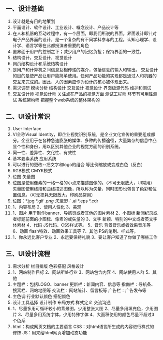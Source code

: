 
## 一、设计基础
1. 设计就是有目的地策划
2. 平面设计、软件设计、工业设计、概念设计、产品设计等
3. 在人和机器的互动过程中，有一个层面，即我们所说的界面。界面设计即针对电子产品界面的设计，是一个复杂的有不同学科参与的工程，认知心理学、设计学、语言学等在此都扮演者重要的角色
4. 置界面于用户的控制之下；减少用户的记忆负担；保持界面的一致性。
5. 结构设计，交互设计，视觉设计
6. 网页结构设计和系统结构设计
7. 是用户和计算机之间信息互相传递的媒介，包括信息的输入和输出。
交互设计的目的是使产品让用户能简单使用。任何产品功能的实现都是通过人和机器的交互来完成的。因此，人的因素应作为设计的核心被体现出来。
8. 需求调研
模块分析
结构设计
交互设计
视觉设计
界面级源代码
维护和测试
9. 交互设计师
视觉设计师 关注点在产品的视觉方面
测试工程师 环节有可用性测试
系统架构师 把握整个web系统的整体架构的
## 二、UI设计常识
1. User Interface
2. VI全称Visual Identity，即企业视觉识别系统，是企业文化宣传的重要组成部分。企业用于在各种急速膨胀的媒体、多种的传播途径，大量繁杂的信息中凸显个性和身份，用以区别其他企业的视觉方面的识别系统。
3. 同一性、差异性、文化性、有效性
4. 基本要素系统  应用系统
5. 可以进行的更改--把文字和logo的组合 等比例缩放或变成白色（反白）
6. RGB模式  CMYK模式
7. 位图     矢量图
8. 位图是使用像素的一格一格的小点来描述图像的。（不可无限放大，UI常用）
   矢量图使用线段和曲线描述图像，所以称为矢量，同时图形也包含了色彩和位置信息。（可无损耗无限放大，印刷品常用）
9. 位图：*.jpg *.gif *.png   矢量图：*.ai *.eps *.cdr
10. 1、内容布局 2、使用人性化 3、美观
11. 1、图片 用于制作banner、导航页或者其他的图片素材  2、小图标 新闻纪录或者标题前面的小图标、像素的或矢量的  3、文字 新颖、特别的中文或者英文字体素材  4、代码 JS代码、CSS样式等。  5、音乐 背景音乐或者效果音乐等  6、动画 flash特效、动画效果工具等   7、其他 PS的笔刷、样式等。
12. 1、你永远比客户专业   2、永远要保持礼貌   3、要让客户知道了你做了哪些工作
## 三、UI设计流程
1. 需求分析  栏目排版  色彩搭配  风格设计
2. 1、网站制作目标
   2、网站所处行业
   3、网站包含内容
   4、网站使用人群
   5、其他
3. 主题栏：包括LOGO、banner
   更新栏：新闻内容、信息等
   指南栏：导航条、搜索栏、网站地图等
   交流栏：网站统计、留言板等
   广告栏：广告发布等
4. 主色调 行业默认颜色 搭配颜色
5. 设计工具选择
  设计制作
  布局方式
  样式定义
  交流沟通
6. 1、尽量多用可循环较小的背景图，少用整张大图
   2、尽量多用填充色，少用图片
   3、尽量多用系统字体，少用特殊字体
   4、大面积使用的颜色尽量不超过3个色系
7. html：构成网页文档的主要语言
CSS：对html语言所生成的内容进行样式的修饰
JS：用来给html网页增加动态功能
